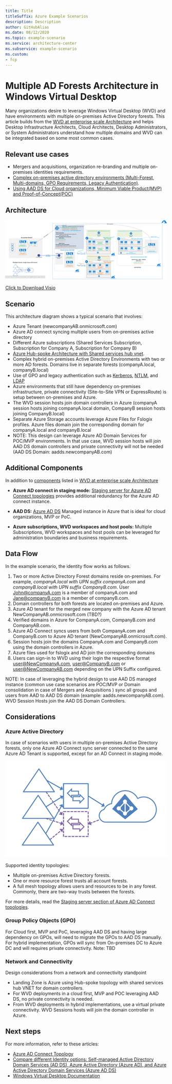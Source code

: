 ```yaml
---
title: Title
titleSuffix: Azure Example Scenarios
description: Description
author: GitHubAlias
ms.date: 08/12/2020
ms.topic: example-scenario
ms.service: architecture-center
ms.subservice: example-scenario
ms.custom:
- fcp
---
```


# Multiple AD Forests Architecture in Windows Virtual Desktop

Many organizations desire to leverage Windows Virtual Desktop (WVD) and have environments with multiple on-premises Active Directory forests. This article builds from the [WVD at enterprise scale Architecture](./windows-virtual-desktop.md) and helps Desktop Infrastructure Architects, Cloud Architects, Desktop Administrators, or System Administrators understand how multiple domains and WVD can be integrated based on some most common cases.

## Relevant use cases

- Mergers and acquisitions, organization re-branding and multiple on-premises identities requirements. 
- [Complex on-premises active directory environments (Multi-Forest, Multi-domains, GPO Requirements, Legacy Authentication)](https://docs.microsoft.com/azure/active-directory-domain-services/concepts-resource-forest).
- [Using AAD DS for Cloud organizations, Minimum Viable Product(MVP) and Proof-of-Concept(POC)](https://docs.microsoft.com/azure/virtual-desktop/overview)

## Architecture

![WVD Multiple AD Forests architecture diagram](images/WVD-two-forest-hybrid-with-VPN-to-Azure-AADDS-POC.png)

<a href="images/WVD-two-forest-hybrid-with-VPN-to-Azure-AADDS-POC.vsdx" download>Click to Download Visio</a>

## Scenario
This architecture diagram shows a typical scenario that involves:

- Azure Tenant (newcompanyAB.onmicrosoft.com)
- Azure AD connect syncing multiple users from on-premises active directory
- Different Azure subscriptions (Shared Services Subscription, Subscription for Company A, Subscription for Company B)
- [Azure Hub-spoke Architecture with Shared services hub vnet](https://docs.microsoft.com/azure/architecture/reference-architectures/hybrid-networking/hub-spoke).
- Complex hybrid on-premises Active Directory Environments with two or more AD forests. Domains live in separate forests (companyA.local, companyB.local)
- Use of GPO and legacy authentication such as [Kerberos](https://docs.microsoft.com/windows-server/security/kerberos/kerberos-authentication-overview), [NTLM](https://docs.microsoft.com/windows-server/security/kerberos/ntlm-overview), and [LDAP](https://social.technet.microsoft.com/wiki/contents/articles/2980.ldap-over-ssl-ldaps-certificate.aspx)
- Azure environments that still have dependency on-premises infrastructure, private connectivity (Site-to-Site VPN or ExpressRoute) is setup between on-premises and Azure.
- The WVD session hosts join domain controllers in Azure (companyA session hosts joining companyA.local domain, CompanyB session hosts joining CompanyB.local)
- Separate Azure Storage accounts leverage Azure Files for Fslogix profiles. Azure files domain join the corresponding domain for companyA.local and companyB.local
- NOTE: This design can leverage  Azure AD Domain Services for POC/MVP environments. In that use case, WVD session hosts will join AAD DS domain controllers and private connectivity will not be needed (AAD DS Domain: aadds.newcompanyAB.com)

## Additional Components

In addition to [components](https://docs.microsoft.com/azure/architecture/example-scenario/wvd/windows-virtual-desktop#components-you-manage) listed in [WVD at enterprise scale Architecture](./windows-virtual-desktop.md)

- **Azure AD connect in staging mode:** [Staging server for Azure AD Connect topologies](https://docs.microsoft.com/azure/active-directory/hybrid/plan-connect-topologies#staging-server)  provides additional redundancy for the Azure AD connect instance.

- **AAD DS:** [Azure AD DS](https://docs.microsoft.com/azure/active-directory-domain-services/overview) Managed instance in Azure that is ideal for cloud organizations, MVP or PoC.

- **Azure subscriptions, WVD workspaces and host pools:** Multiple Subscriptions, WVD workspaces and host pools can be leveraged for administration boundaries and business requirements. 


## Data Flow

In the example scenario, the identity flow works as follows.

1. Two or more Active Directory Forest domains reside on-premises. For example, *companyA.local with UPN suffix companyA.com* and *companyB.local with UPN suffix CompanyB.com*. User John@companyA.com is a member of companyA.com and Jane@companyB.com is a member of companyB.com.
2. Domain controllers for both forests are located on-premises and Azure.
3. Azure AD tenant for the merged new company with the Azure AD tenant NewCompanyAB.onmicrosoft.com (TBD?)
4. Verified domains in Azure for CompanyA.com, CompanyB.com and CompanyAB.com.
5. Azure AD Connect syncs users from both CompanyA.com and CompanyB.com to Azure AD tenant (NewCompanyAB.onmicrosoft.com).
6. Session hosts join the domains CompanyA.com and CompanyB.com using the domain controllers in Azure.
7. Azure files used for fslogix and AD join the corresponding domains
8. Users can sign-in to WVD using their login the respective format user@NewCompanyA.com, user@CompanyB.com or user@NewCompanyAB.com depending on the UPN Suffix configured.

NOTE: In case of leveraging the hybrid design to use AAD DS managed instance (common use case scenarios are POC/MVP or Domain consolidation in case of Mergers and Acquisitions ) sync all groups and users from AAD to AAD DS domain (example: aadds.newcompanyAB.com).  WVD Session Hosts join the AAD DS Domain Controllers.

## Considerations

### Azure Active Directory

In case of scenarios with users in multiple on-premises Active Directory forests, only one Azure AD Connect sync server connected to the same Azure AD Tenant is supported, except for an AD Connect in staging mode. 

![WVD Multiple AD Forests design considerations](images/wvd-multiple-forests.png)

Supported identity topologies:

- Multiple on-premises Active Directory forests.  
- One or more resource forest trusts all account forests.
- A full mesh topology allows users and resources to be in any forest. Commonly, there are two-way trusts between the forests.

For more details, read the [Staging server section of Azure AD Connect topologies](https://docs.microsoft.com/azure/active-directory/hybrid/plan-connect-topologies#staging-server).

### Group Policy Objects (GPO)

For Cloud first, MVP and PoC, leveraging AAD DS and having large dependency on GPOs, will need to migrate the GPOs to AAD DS manually.
For hybrid implementation, GPOs will sync from On-premises DC to Azure DC and will requires private connectivity.
Note: TBD

### Network and Connectivity

Design considerations from a network and connectivity standpoint
- Landing Zone is Azure using Hub-spoke topology with shared services hub VNET for domain controllers.
- For WVD deployments in a cloud first, MVP and POC leveraging AAD DS, no private connectivity is needed. 
- From WVD deployments in hybrid implementations, use a virtual private connectivity. WVD Sessions hosts will join the domain controller in Azure.


## Next steps

For more information, refer to these articles:

- [Azure AD Connect Topology](https://docs.microsoft.com/azure/active-directory/hybrid/plan-connect-topologies)
- [Compare different Identity options: Self-managed Active Directory Domain Services (AD DS), Azure Active Directory (Azure AD), and Azure Active Directory Domain Services (Azure AD DS)](https://docs.microsoft.com/azure/active-directory-domain-services/compare-identity-solutions)
- [Windows Virtual Desktop Documentation](https://docs.microsoft.com/azure/virtual-desktop/)
